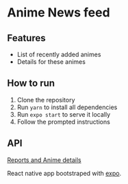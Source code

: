 # Anime News feed

## Features
- List of recently added animes
- Details for these animes

## How to run
1. Clone the repository
2. Run `yarn` to install all dependencies
3. Run `expo start` to serve it locally
4. Follow the prompted instructions

## API
[Reports and Anime details](https://www.animenewsnetwork.com/encyclopedia/api.php)

React native app bootstraped with [expo](https://expo.io/).

